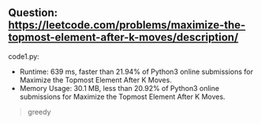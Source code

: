 ## Question: https://leetcode.com/problems/maximize-the-topmost-element-after-k-moves/description/

code1.py:
* Runtime: 639 ms, faster than 21.94% of Python3 online submissions for Maximize the Topmost Element After K Moves.
* Memory Usage: 30.1 MB, less than 20.92% of Python3 online submissions for Maximize the Topmost Element After K Moves.
> greedy